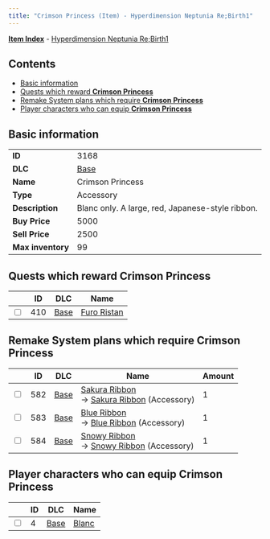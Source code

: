 ```yaml
---
title: "Crimson Princess (Item) - Hyperdimension Neptunia Re;Birth1"
---
```


[**Item Index**](/neptunia/rb1/item/index.html) - [Hyperdimension Neptunia Re;Birth1](/neptunia/rb1)

## Contents

- [Basic information](#basic-information)
- [Quests which reward **Crimson Princess**](#quests-which-reward-crimson-princess)
- [Remake System plans which require **Crimson Princess**](#remake-system-plans-which-require-crimson-princess)
- [Player characters who can equip **Crimson Princess**](#player-characters-who-can-equip-crimson-princess)

## Basic information

|   |   |
| -- | -- |
| **ID** | 3168 |
| **DLC** | [Base](/neptunia/rb1/dlc/1-base.html) |
| **Name** | Crimson Princess |
| **Type** | Accessory |
| **Description** | Blanc only. A large, red, Japanese-style ribbon. |
| **Buy Price** | 5000 |
| **Sell Price** | 2500 |
| **Max inventory** | 99 |

## Quests which reward **Crimson Princess**

|    | ID | DLC | Name |
| -- | -- | --- | ---- |
| <input type="checkbox" id="rb1-quest-1-410" class="trackbox" /> | 410 | [Base](/neptunia/rb1/dlc/1-base.html) | [Furo Ristan](/neptunia/rb1/quest/1-410-furo-ristan.html) |

## Remake System plans which require **Crimson Princess**

|    | ID | DLC | Name | Amount |
| -- | -- | --- | ---- | ------ |
| <input type="checkbox" id="rb1-remake-1-582" class="trackbox" /> | 582 | [Base](/neptunia/rb1/dlc/1-base.html) | [Sakura Ribbon](/neptunia/rb1/remake/1-582-sakura-ribbon.html)<br />→ [Sakura Ribbon](/neptunia/rb1/item/1-3169-sakura-ribbon.html) (Accessory) | 1 |
| <input type="checkbox" id="rb1-remake-1-583" class="trackbox" /> | 583 | [Base](/neptunia/rb1/dlc/1-base.html) | [Blue Ribbon](/neptunia/rb1/remake/1-583-blue-ribbon.html)<br />→ [Blue Ribbon](/neptunia/rb1/item/1-3170-blue-ribbon.html) (Accessory) | 1 |
| <input type="checkbox" id="rb1-remake-1-584" class="trackbox" /> | 584 | [Base](/neptunia/rb1/dlc/1-base.html) | [Snowy Ribbon](/neptunia/rb1/remake/1-584-snowy-ribbon.html)<br />→ [Snowy Ribbon](/neptunia/rb1/item/1-3171-snowy-ribbon.html) (Accessory) | 1 |

## Player characters who can equip **Crimson Princess**

|    | ID | DLC | Name |
| -- | -- | --- | ---- |
| <input type="checkbox" id="rb1-player-1-4" class="trackbox" /> | 4 | [Base](/neptunia/rb1/dlc/1-base.html) | [Blanc](/neptunia/rb1/player/1-4-blanc.html) |
